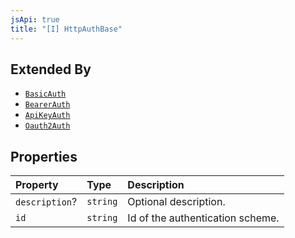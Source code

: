 ```yaml
---
jsApi: true
title: "[I] HttpAuthBase"
---
```


## Extended By

- [`BasicAuth`](Interface.BasicAuth.md)
- [`BearerAuth`](Interface.BearerAuth.md)
- [`ApiKeyAuth`](Interface.ApiKeyAuth.md)
- [`Oauth2Auth`](Interface.Oauth2Auth.md)

## Properties

| Property       | Type     | Description                      |
| :------------- | :------- | :------------------------------- |
| `description`? | `string` | Optional description.            |
| `id`           | `string` | Id of the authentication scheme. |
